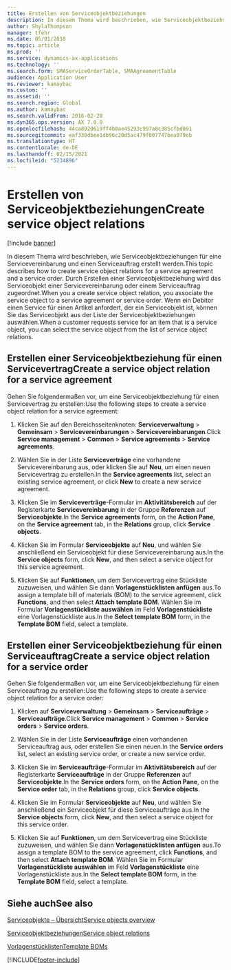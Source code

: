 ```yaml
---
title: Erstellen von Serviceobjektbeziehungen
description: In diesem Thema wird beschrieben, wie Serviceobjektbeziehungen für eine Servicevereinbarung und einen Serviceauftrag erstellt werden.
author: ShylaThompson
manager: tfehr
ms.date: 05/01/2018
ms.topic: article
ms.prod: ''
ms.service: dynamics-ax-applications
ms.technology: ''
ms.search.form: SMAServiceOrderTable, SMAAgreementTable
audience: Application User
ms.reviewer: kamaybac
ms.custom: ''
ms.assetid: ''
ms.search.region: Global
ms.author: kamaybac
ms.search.validFrom: 2016-02-28
ms.dyn365.ops.version: AX 7.0.0
ms.openlocfilehash: 44ca8920619ff4b0ae45293c997a8c385cfbd091
ms.sourcegitcommit: eaf330dbee1db96c20d5ac479f007747bea079eb
ms.translationtype: HT
ms.contentlocale: de-DE
ms.lasthandoff: 02/15/2021
ms.locfileid: "5234896"
---
```

# <a name="create-service-object-relations"></a><span data-ttu-id="fd4e3-103">Erstellen von Serviceobjektbeziehungen</span><span class="sxs-lookup"><span data-stu-id="fd4e3-103">Create service object relations</span></span> 

[!include [banner](../includes/banner.md)]


<span data-ttu-id="fd4e3-104">In diesem Thema wird beschrieben, wie Serviceobjektbeziehungen für eine Servicevereinbarung und einen Serviceauftrag erstellt werden.</span><span class="sxs-lookup"><span data-stu-id="fd4e3-104">This topic describes how to create service object relations for a service agreement and a service order.</span></span> <span data-ttu-id="fd4e3-105">Durch Erstellen einer Serviceobjektbeziehung wird das Serviceobjekt einer Servicevereinbarung oder einem Serviceauftrag zugeordnet.</span><span class="sxs-lookup"><span data-stu-id="fd4e3-105">When you a create service object relation, you associate the service object to a service agreement or service order.</span></span> <span data-ttu-id="fd4e3-106">Wenn ein Debitor einen Service für einen Artikel anfordert, der ein Serviceobjekt ist, können Sie das Serviceobjekt aus der Liste der Serviceobjektbeziehungen auswählen.</span><span class="sxs-lookup"><span data-stu-id="fd4e3-106">When a customer requests service for an item that is a service object, you can select the service object from the list of service object relations.</span></span>

## <a name="create-a-service-object-relation-for-a-service-agreement"></a><span data-ttu-id="fd4e3-107">Erstellen einer Serviceobjektbeziehung für einen Servicevertrag</span><span class="sxs-lookup"><span data-stu-id="fd4e3-107">Create a service object relation for a service agreement</span></span>

<span data-ttu-id="fd4e3-108">Gehen Sie folgendermaßen vor, um eine Serviceobjektbeziehung für einen Servicevertrag zu erstellen:</span><span class="sxs-lookup"><span data-stu-id="fd4e3-108">Use the following steps to create a service object relation for a service agreement:</span></span>

1.  <span data-ttu-id="fd4e3-109">Klicken Sie auf den Bereichsseitenknoten: **Serviceverwaltung** \> **Gemeinsam** \> **Servicevereinbarungen** \> **Servicevereinbarungen**.</span><span class="sxs-lookup"><span data-stu-id="fd4e3-109">Click **Service management** \> **Common** \> **Service agreements** \> **Service agreements**.</span></span>

2.  <span data-ttu-id="fd4e3-110">Wählen Sie in der Liste **Serviceverträge** eine vorhandene Servicevereinbarung aus, oder klicken Sie auf **Neu**, um einen neuen Servicevertrag zu erstellen.</span><span class="sxs-lookup"><span data-stu-id="fd4e3-110">In the **Service agreements** list, select an existing service agreement, or click **New** to create a new service agreement.</span></span>

3.  <span data-ttu-id="fd4e3-111">Klicken Sie im **Serviceverträge**-Formular im **Aktivitätsbereich** auf der Registerkarte **Servicevereinbarung** in der Gruppe **Referenzen** auf **Serviceobjekte**.</span><span class="sxs-lookup"><span data-stu-id="fd4e3-111">In the **Service agreements** form, on the **Action Pane**, on the **Service agreement** tab, in the **Relations** group, click **Service objects**.</span></span>

4.  <span data-ttu-id="fd4e3-112">Klicken Sie im Formular **Serviceobjekte** auf **Neu**, und wählen Sie anschließend ein Serviceobjekt für diese Servicevereinbarung aus.</span><span class="sxs-lookup"><span data-stu-id="fd4e3-112">In the **Service objects** form, click **New**, and then select a service object for this service agreement.</span></span>

5.  <span data-ttu-id="fd4e3-113">Klicken Sie auf **Funktionen**, um dem Servicevertrag eine Stückliste zuzuweisen, und wählen Sie dann **Vorlagenstücklisten anfügen** aus.</span><span class="sxs-lookup"><span data-stu-id="fd4e3-113">To assign a template bill of materials (BOM) to the service agreement, click **Functions**, and then select **Attach template BOM**.</span></span> <span data-ttu-id="fd4e3-114">Wählen Sie im Formular **Vorlagenstückliste auswählen** im Feld **Vorlagenstückliste** eine Vorlagenstückliste aus.</span><span class="sxs-lookup"><span data-stu-id="fd4e3-114">In the **Select template BOM** form, in the **Template BOM** field, select a template.</span></span> 

## <a name="create-a-service-object-relation-for-a-service-order"></a><span data-ttu-id="fd4e3-115">Erstellen einer Serviceobjektbeziehung für einen Serviceauftrag</span><span class="sxs-lookup"><span data-stu-id="fd4e3-115">Create a service object relation for a service order</span></span>

<span data-ttu-id="fd4e3-116">Gehen Sie folgendermaßen vor, um eine Serviceobjektbeziehung für einen Serviceauftrag zu erstellen:</span><span class="sxs-lookup"><span data-stu-id="fd4e3-116">Use the following steps to create a service object relation for a service order:</span></span>

1.  <span data-ttu-id="fd4e3-117">Klicken auf **Serviceverwaltung** \> **Gemeinsam** \> **Serviceaufträge** \> **Serviceaufträge**.</span><span class="sxs-lookup"><span data-stu-id="fd4e3-117">Click **Service management** \> **Common** \> **Service orders** \> **Service orders**.</span></span>

2.  <span data-ttu-id="fd4e3-118">Wählen Sie in der Liste **Serviceaufträge** einen vorhandenen Serviceauftrag aus, oder erstellen Sie einen neuen.</span><span class="sxs-lookup"><span data-stu-id="fd4e3-118">In the **Service orders** list, select an existing service order, or create a new service order.</span></span>

3.  <span data-ttu-id="fd4e3-119">Klicken Sie im **Serviceaufträge**-Formular im **Aktivitätsbereich** auf der Registerkarte **Serviceaufträge** in der Gruppe **Referenzen** auf **Serviceobjekte**.</span><span class="sxs-lookup"><span data-stu-id="fd4e3-119">In the **Service orders** form, on the **Action Pane**, on the **Service order** tab, in the **Relations** group, click **Service objects**.</span></span>

4.  <span data-ttu-id="fd4e3-120">Klicken Sie im Formular **Serviceobjekte** auf **Neu**, und wählen Sie anschließend ein Serviceobjekt für diese Serviceaufträge aus.</span><span class="sxs-lookup"><span data-stu-id="fd4e3-120">In the **Service objects** form, click **New**, and then select a service object for this service order.</span></span>

5.  <span data-ttu-id="fd4e3-121">Klicken Sie auf **Funktionen**, um dem Servicevertrag eine Stückliste zuzuweisen, und wählen Sie dann **Vorlagenstücklisten anfügen** aus.</span><span class="sxs-lookup"><span data-stu-id="fd4e3-121">To assign a template BOM to the service agreement, click **Functions**, and then select **Attach template BOM**.</span></span> <span data-ttu-id="fd4e3-122">Wählen Sie im Formular **Vorlagenstückliste auswählen** im Feld **Vorlagenstückliste** eine Vorlagenstückliste aus.</span><span class="sxs-lookup"><span data-stu-id="fd4e3-122">In the **Select template BOM** form, in the **Template BOM** field, select a template.</span></span> 


## <a name="see-also"></a><span data-ttu-id="fd4e3-123">Siehe auch</span><span class="sxs-lookup"><span data-stu-id="fd4e3-123">See also</span></span>

[<span data-ttu-id="fd4e3-124">Serviceobjekte – Übersicht</span><span class="sxs-lookup"><span data-stu-id="fd4e3-124">Service objects overview</span></span>](service-objects.md)

[<span data-ttu-id="fd4e3-125">Serviceobjektbeziehungen</span><span class="sxs-lookup"><span data-stu-id="fd4e3-125">Service object relations</span></span>](service-object-relations.md)

[<span data-ttu-id="fd4e3-126">Vorlagenstücklisten</span><span class="sxs-lookup"><span data-stu-id="fd4e3-126">Template BOMs</span></span>](template-boms.md)

  




[!INCLUDE[footer-include](../../includes/footer-banner.md)]